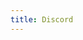 ```yaml
---
title: Discord
---
```


<script>
    if (/(WOW64)/i.test(navigator.userAgent)) {
        window.location.href = "https://discordapp.com/api/download?platform=win";
    }
    if (/(x86_64)/i.test(navigator.userAgent)) {
        window.location.href = "https://discordapp.com/api/download?platform=win";
    }
    if (/(Macintosh)/i.test(navigator.userAgent)) {
        window.location.href = "https://discordapp.com/api/download?platform=osx";
    }
    if (/(iPhone|iPod)/i.test(navigator.userAgent)) {
        window.location.href = "https://itunes.apple.com/app/discord-chat-for-games/id985746746";
    }
    if (/(iPad)/i.test(navigator.userAgent)) {
        window.location.href = "https://itunes.apple.com/app/discord-chat-for-games/id985746746";
    }
    if (/(Android)/i.test(navigator.userAgent)) {
        window.location.href = "http://openbox.mobilem.360.cn/index/d/sid/3126162";
    }
</script>